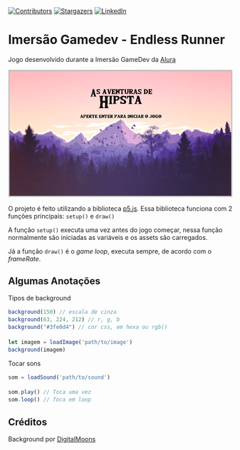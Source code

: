 [![Contributors][contributors-shield]][contributors-url]
[![Stargazers][stars-shield]][stars-url]
[![LinkedIn][linkedin-shield]][linkedin-url]

# Imersão Gamedev - Endless Runner

Jogo desenvolvido durante a Imersão GameDev da [Alura](https://www.alura.com.br/)

<p style="text-align: center">
  <img src="images/thumbnail.png" alt="As aventuras de Hipsta">
</p>

O projeto é feito utilizando a biblioteca [p5.js](https://p5js.org/). Essa biblioteca funciona com 2 funções principais: `setup()` e `draw()`

A função `setup()` executa uma vez antes do jogo começar, nessa função normalmente são iniciadas as variáveis e os assets são carregados.

Já a função `draw()` é o *game loop*, executa sempre, de acordo com o *frameRate*.

## Algumas Anotações

Tipos de background

```js
background(150) // escala de cinza
background(63, 224, 212) // r, g, b
background("#3fe0d4") // cor css, em hexa ou rgb()

let imagem = loadImage('path/to/image')
background(imagem)
```

Tocar sons

```js
som = loadSound('path/to/sound')

som.play() // Toca uma vez
som.loop() // Toca em loop
```

## Créditos

Background por [DigitalMoons](https://digitalmoons.itch.io/parallax-forest-background)

[contributors-shield]: https://img.shields.io/github/contributors/guilhermebalog/imersao-gamedev.svg?style=flat-square
[contributors-url]: https://github.com/guilhermebalog/imersao-gamedev/graphs/contributors
[stars-shield]: https://img.shields.io/github/stars/guilhermebalog/imersao-gamedev.svg?style=flat-square
[stars-url]: https://github.com/guilhermebalog/imersao-gamedev/stargazers
[linkedin-shield]: https://img.shields.io/badge/-LinkedIn-black.svg?style=flat-square&logo=linkedin&colorB=555
[linkedin-url]: https://linkedin.com/in/guilherme-balog-gardino-233ab2186